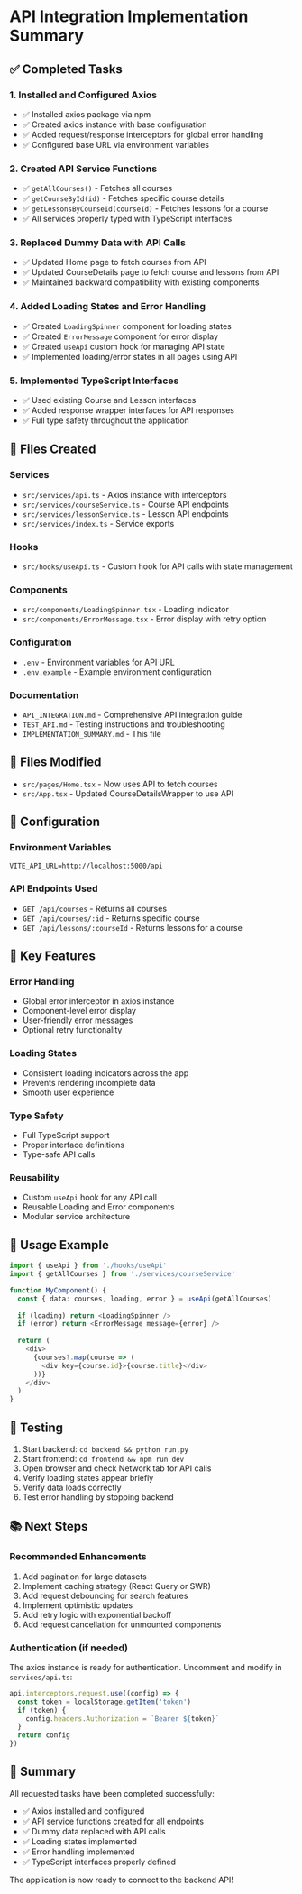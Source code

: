 # API Integration Implementation Summary

## ✅ Completed Tasks

### 1. Installed and Configured Axios
- ✅ Installed axios package via npm
- ✅ Created axios instance with base configuration
- ✅ Added request/response interceptors for global error handling
- ✅ Configured base URL via environment variables

### 2. Created API Service Functions
- ✅ `getAllCourses()` - Fetches all courses
- ✅ `getCourseById(id)` - Fetches specific course details
- ✅ `getLessonsByCourseId(courseId)` - Fetches lessons for a course
- ✅ All services properly typed with TypeScript interfaces

### 3. Replaced Dummy Data with API Calls
- ✅ Updated Home page to fetch courses from API
- ✅ Updated CourseDetails page to fetch course and lessons from API
- ✅ Maintained backward compatibility with existing components

### 4. Added Loading States and Error Handling
- ✅ Created `LoadingSpinner` component for loading states
- ✅ Created `ErrorMessage` component for error display
- ✅ Created `useApi` custom hook for managing API state
- ✅ Implemented loading/error states in all pages using API

### 5. Implemented TypeScript Interfaces
- ✅ Used existing Course and Lesson interfaces
- ✅ Added response wrapper interfaces for API responses
- ✅ Full type safety throughout the application

## 📁 Files Created

### Services
- `src/services/api.ts` - Axios instance with interceptors
- `src/services/courseService.ts` - Course API endpoints
- `src/services/lessonService.ts` - Lesson API endpoints
- `src/services/index.ts` - Service exports

### Hooks
- `src/hooks/useApi.ts` - Custom hook for API calls with state management

### Components
- `src/components/LoadingSpinner.tsx` - Loading indicator
- `src/components/ErrorMessage.tsx` - Error display with retry option

### Configuration
- `.env` - Environment variables for API URL
- `.env.example` - Example environment configuration

### Documentation
- `API_INTEGRATION.md` - Comprehensive API integration guide
- `TEST_API.md` - Testing instructions and troubleshooting
- `IMPLEMENTATION_SUMMARY.md` - This file

## 📝 Files Modified

- `src/pages/Home.tsx` - Now uses API to fetch courses
- `src/App.tsx` - Updated CourseDetailsWrapper to use API

## 🔧 Configuration

### Environment Variables
```env
VITE_API_URL=http://localhost:5000/api
```

### API Endpoints Used
- `GET /api/courses` - Returns all courses
- `GET /api/courses/:id` - Returns specific course
- `GET /api/lessons/:courseId` - Returns lessons for a course

## 🎯 Key Features

### Error Handling
- Global error interceptor in axios instance
- Component-level error display
- User-friendly error messages
- Optional retry functionality

### Loading States
- Consistent loading indicators across the app
- Prevents rendering incomplete data
- Smooth user experience

### Type Safety
- Full TypeScript support
- Proper interface definitions
- Type-safe API calls

### Reusability
- Custom `useApi` hook for any API call
- Reusable Loading and Error components
- Modular service architecture

## 🚀 Usage Example

```typescript
import { useApi } from './hooks/useApi'
import { getAllCourses } from './services/courseService'

function MyComponent() {
  const { data: courses, loading, error } = useApi(getAllCourses)
  
  if (loading) return <LoadingSpinner />
  if (error) return <ErrorMessage message={error} />
  
  return (
    <div>
      {courses?.map(course => (
        <div key={course.id}>{course.title}</div>
      ))}
    </div>
  )
}
```

## 🧪 Testing

1. Start backend: `cd backend && python run.py`
2. Start frontend: `cd frontend && npm run dev`
3. Open browser and check Network tab for API calls
4. Verify loading states appear briefly
5. Verify data loads correctly
6. Test error handling by stopping backend

## 📚 Next Steps

### Recommended Enhancements
1. Add pagination for large datasets
2. Implement caching strategy (React Query or SWR)
3. Add request debouncing for search features
4. Implement optimistic updates
5. Add retry logic with exponential backoff
6. Add request cancellation for unmounted components

### Authentication (if needed)
The axios instance is ready for authentication. Uncomment and modify in `services/api.ts`:

```typescript
api.interceptors.request.use((config) => {
  const token = localStorage.getItem('token')
  if (token) {
    config.headers.Authorization = `Bearer ${token}`
  }
  return config
})
```

## 🎉 Summary

All requested tasks have been completed successfully:
- ✅ Axios installed and configured
- ✅ API service functions created for all endpoints
- ✅ Dummy data replaced with API calls
- ✅ Loading states implemented
- ✅ Error handling implemented
- ✅ TypeScript interfaces properly defined

The application is now ready to connect to the backend API!
